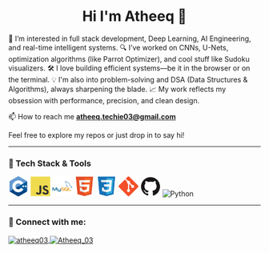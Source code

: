 <h1 align="center">Hi I'm Atheeq 👋</h1>

🧠 I’m interested in full stack development, Deep Learning, AI Engineering, and real-time intelligent systems.
🔍 I’ve worked on CNNs, U-Nets, optimization algorithms (like Parrot Optimizer), and cool stuff like Sudoku visualizers.
🛠️ I love building efficient systems—be it in the browser or on the terminal.
💡 I'm also into problem-solving and DSA (Data Structures & Algorithms), always sharpening the blade.
📈 My work reflects my obsession with performance, precision, and clean design.

📫 How to reach me **atheeq.techie03@gmail.com**

Feel free to explore my repos or just drop in to say hi!

---

### 🧰 Tech Stack & Tools

<p align="left">
  <img src="https://raw.githubusercontent.com/devicons/devicon/master/icons/cplusplus/cplusplus-original.svg" alt="C++" width="40" height="40"/>
  <img src="https://raw.githubusercontent.com/devicons/devicon/master/icons/javascript/javascript-original.svg" alt="JavaScript" width="40" height="40"/>
  <img src="https://raw.githubusercontent.com/devicons/devicon/master/icons/mysql/mysql-original-wordmark.svg" alt="MySQL" width="40" height="40"/>
  <img src="https://raw.githubusercontent.com/devicons/devicon/master/icons/html5/html5-original.svg" alt="HTML5" width="40" height="40"/>
  <img src="https://raw.githubusercontent.com/devicons/devicon/master/icons/css3/css3-original.svg" alt="CSS3" width="40" height="40"/>
  <img src="https://raw.githubusercontent.com/devicons/devicon/master/icons/git/git-original.svg" alt="Git" width="40" height="40"/>
  <img src="https://raw.githubusercontent.com/devicons/devicon/master/icons/github/github-original.svg" alt="GitHub" width="40" height="40"/>
  <img src="https://cdn.jsdelivr.net/gh/devicons/devicon/icons/python/python-original.svg" alt="Python" width="40" height="40"/>
</p>

---

### 🤝 Connect with me:

<p align="left">
  <a href="https://linkedin.com/in/atheeq03" target="_blank">
    <img align="center" src="https://raw.githubusercontent.com/rahuldkjain/github-profile-readme-generator/master/src/images/icons/Social/linked-in-alt.svg" alt="atheeq03" height="30" width="40" />
  </a>
  <a href="https://leetcode.com/Atheeq_03" target="_blank">
    <img align="center" src="https://raw.githubusercontent.com/rahuldkjain/github-profile-readme-generator/master/src/images/icons/Social/leet-code.svg" alt="Atheeq_03" height="30" width="40" />
  </a>
</p>

